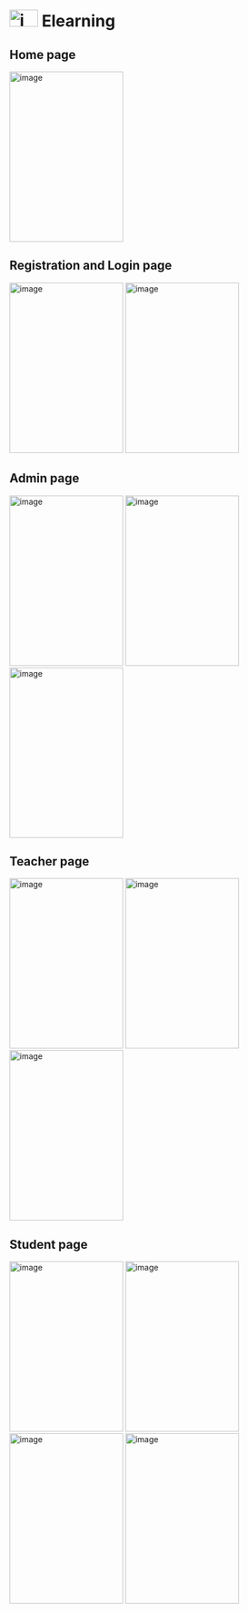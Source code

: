 #   <img src="https://github.com/rayuga3900/Elearning/assets/159263407/2065fc6f-a9f4-40cd-876f-f49078800360" alt="image" width="50" height="30"/> Elearning

## Home page
 <img src="https://github.com/rayuga3900/Elearning/assets/159263407/764e3646-a002-4b32-9322-7796940f599d" alt="image" width="200" height="300"/> 

 
## Registration and Login page
<img src="https://github.com/rayuga3900/Elearning/assets/159263407/28ea7ef5-c3cf-4e87-b434-719f1da2bccb" alt="image" width="200" height="300"/> 

<img src="https://github.com/rayuga3900/Elearning/assets/159263407/44a31c60-3c8d-4b22-80e9-883cece68a32" alt="image" width="200" height="300"/> 

 


## Admin page
  <img src="https://github.com/rayuga3900/Elearning/assets/159263407/d36ce63e-0c9f-4951-bdb8-dd8c9747ebd9 " alt="image" width="200" height="300"/> 
  <img src="https://github.com/rayuga3900/Elearning/assets/159263407/a8349dc1-4202-41e7-9c97-1e124cbce830 " alt="image" width="200" height="300"/> 
  <img src="https://github.com/rayuga3900/Elearning/assets/159263407/e6b5e93f-7b5a-499d-ad47-dd8503a4e645" alt="image" width="200" height="300"/> 

    
## Teacher page
 <img src="https://github.com/rayuga3900/Elearning/assets/159263407/35bb11e7-dadf-4271-89c6-82f46a36ce5d" alt="image" width="200" height="300"/> 
 <img src="https://github.com/rayuga3900/Elearning/assets/159263407/de9137e2-802d-4ec4-b3ea-8eb7b95bf7ee" alt="image" width="200" height="300"/> 
 <img src="https://github.com/rayuga3900/Elearning/assets/159263407/38c448bb-af28-413d-b123-fe31ff99cc1e" alt="image" width="200" height="300"/> 

 
## Student page
<img src="https://github.com/rayuga3900/Elearning/assets/159263407/383453ae-f633-4259-8973-9afece7684c6" alt="image" width="200" height="300"/> 
<img src="https://github.com/rayuga3900/Elearning/assets/159263407/bcba9ae1-f8bf-41b8-a50d-df75e18a02f4" alt="image" width="200" height="300"/> 
<img src="https://github.com/rayuga3900/Elearning/assets/159263407/089758f5-bca7-4096-ac66-e4535e8c30e8" alt="image" width="200" height="300"/> 
<img src="https://github.com/rayuga3900/Elearning/assets/159263407/07d8bd5c-dac7-49bc-b1c2-cda6c86cf21b" alt="image" width="200" height="300"/>  
 
 
 
